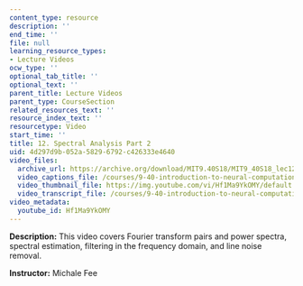 ```yaml
---
content_type: resource
description: ''
end_time: ''
file: null
learning_resource_types:
- Lecture Videos
ocw_type: ''
optional_tab_title: ''
optional_text: ''
parent_title: Lecture Videos
parent_type: CourseSection
related_resources_text: ''
resource_index_text: ''
resourcetype: Video
start_time: ''
title: 12. Spectral Analysis Part 2
uid: 4d297d9b-052a-5829-6792-c426333e4640
video_files:
  archive_url: https://archive.org/download/MIT9.40S18/MIT9_40S18_lec12_300k.mp4
  video_captions_file: /courses/9-40-introduction-to-neural-computation-spring-2018/4978484c2d4e5458a5a2c0b444bf1031_Hf1Ma9YkOMY.vtt
  video_thumbnail_file: https://img.youtube.com/vi/Hf1Ma9YkOMY/default.jpg
  video_transcript_file: /courses/9-40-introduction-to-neural-computation-spring-2018/84ff5baa7848ff3b1147ad12d79761a0_Hf1Ma9YkOMY.pdf
video_metadata:
  youtube_id: Hf1Ma9YkOMY
---
```


**Description:** This video covers Fourier transform pairs and power spectra, spectral estimation, filtering in the frequency domain, and line noise removal.

**Instructor:** Michale Fee



